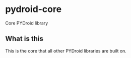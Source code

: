 # pydroid-core
Core PYDroid library

## What is this

This is the core that all other PYDroid libraries are built on.

